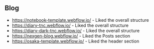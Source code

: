 ## Blog
- https://notebook-template.webflow.io/ - Liked the overall structure
- https://diary-tnc.webflow.io/ - Liked the overall structure
- https://diary-dark-tnc.webflow.io/ - Liked the overall structure
- https://nexgen-blog.webflow.io/ - Liked the Posts section
- https://osaka-template.webflow.io/ - Liked the header section